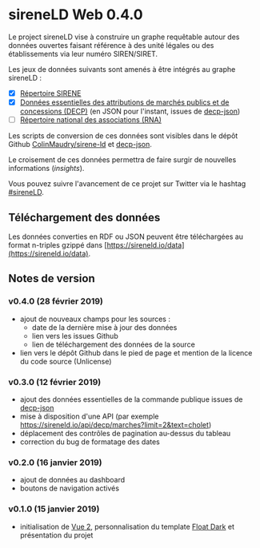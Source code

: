 # sireneLD Web 0.4.0

Le project sireneLD vise à construire un graphe requêtable autour des données ouvertes faisant référence à des unité légales ou des établissements via leur numéro SIREN/SIRET.

Les jeux de données suivants sont amenés à être intégrés au graphe sireneLD :

- [x] [Répertoire SIRENE](https://www.data.gouv.fr/fr/datasets/base-sirene-des-entreprises-et-de-leurs-etablissements-siren-siret)
- [x] [Données essentielles des attributions de marchés publics et de concessions (DECP)](https://www.data.gouv.fr/fr/datasets/donnees-essentielles-de-la-commande-publique-transmises-via-le-pes-marche/) (en JSON pour l'instant, issues de [decp-json](https://github.com/ColinMaudry/decp-json/))
- [ ] [Répertoire national des associations (RNA)](https://www.data.gouv.fr/fr/datasets/repertoire-national-des-associations/)

Les scripts de conversion de ces données sont visibles dans le dépôt Github [ColinMaudry/sirene-ld](https://github.com/ColinMaudry/sirene-ld) et [decp-json](https://github.com/ColinMaudry/decp-json/).

Le croisement de ces données permettra de faire surgir de nouvelles informations (_insights_).

Vous pouvez suivre l'avancement de ce projet sur Twitter via le hashtag [#sireneLD](https://twitter.com/hashtag/sireneLD).

## Téléchargement des données

Les données converties en RDF ou JSON peuvent être téléchargées au format n-triples gzippé dans [https://sireneld.io/data](https://sireneld.io/data).

## Notes de version

### v0.4.0 (28 février 2019)

- ajout de nouveaux champs pour les sources :
  - date de la dernière mise à jour des données
  - lien vers les issues Github
  - lien de téléchargement des données de la source
- lien vers le dépôt Github dans le pied de page et mention de la licence du code source (Unlicense)

### v0.3.0 (12 février 2019)

- ajout des données essentielles de la commande publique issues de [decp-json](https://github.com/ColinMaudry/decp-json/)
- mise à disposition d'une API (par exemple https://sireneld.io/api/decp/marches?limit=2&text=cholet)
- déplacement des contrôles de pagination au-dessus du tableau
- correction du bug de formatage des dates

### v0.2.0 (16 janvier 2019)

- ajout de données au dashboard
- boutons de navigation activés

### v0.1.0 (15 janvier 2019)

- initialisation de [Vue 2](https://vuejs.org/), personnalisation du template [Float Dark](http://bootstraplovers.com/templates/float-admin-v1.1/dark-version/index.html) et présentation du projet
